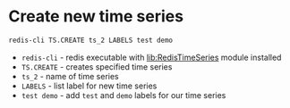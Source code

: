 # Create new time series

```bash
redis-cli TS.CREATE ts_2 LABELS test demo
```

- `redis-cli` - redis executable with [lib:RedisTimeSeries](https://onelinerhub.com/redis-timeseries/how-to-install-redis-time-series) module installed
- `TS.CREATE` - creates specified time series
- `ts_2` - name of time series
- `LABELS` - list label for new time series
- `test demo` - add `test` and `demo` labels for our time series



